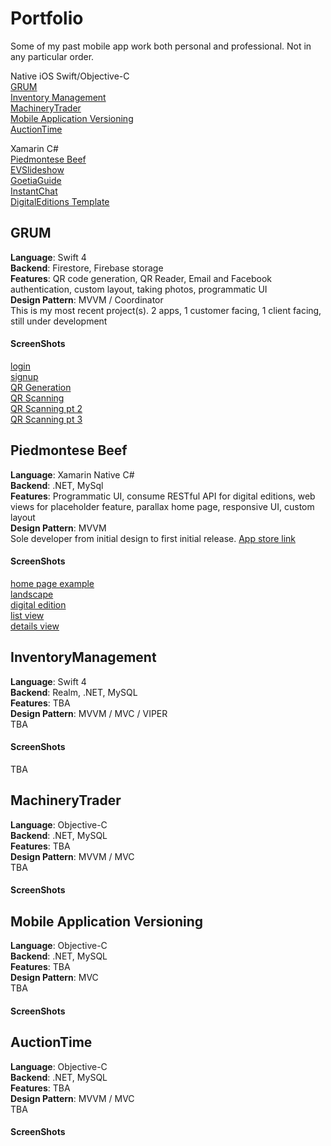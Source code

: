 # Portfolio
Some of my past mobile app work both personal and professional. Not in any particular order. <br/>

Native iOS Swift/Objective-C</br>
[GRUM](#grum)<br/>
[Inventory Management](#inventorymanagement)<br/>
[MachineryTrader](#machinery-trader)<br/>
[Mobile Application Versioning](#mobile-application-versioning)<br/>
[AuctionTime](#auctiontime)<br/>

Xamarin C#<br/>
[Piedmontese Beef](#piedmontese-beef)<br/>
[EVSlideshow](#evslideshow)<br/>
[GoetiaGuide](#goetiaguide)<br/>
[InstantChat](#instant-chat)<br/>
[DigitalEditions Template](#digital-editions-template)<br/>




## GRUM
**Language**: Swift 4 <br/>
**Backend**: Firestore, Firebase storage <br/>
**Features**: QR code generation, QR Reader, Email and Facebook authentication, custom layout, taking photos, programmatic UI <br/>
**Design Pattern**: MVVM / Coordinator <br/>
This is my most recent project(s). 2 apps, 1 customer facing, 1 client facing, still under development

#### ScreenShots
[login](https://github.com/daniel112/Portfolio/blob/master/GRUM/Simulator%20Screen%20Shot%20-%20iPhone%208%20Plus%20-%202019-02-13%20at%2022.33.10.png?raw=true)<br/>
[signup](https://github.com/daniel112/Portfolio/blob/master/GRUM/Simulator%20Screen%20Shot%20-%20iPhone%208%20Plus%20-%202019-02-13%20at%2022.33.37.png?raw=true)<br/>
[QR Generation](https://github.com/daniel112/Portfolio/blob/master/GRUM/Simulator%20Screen%20Shot%20-%20iPhone%208%20Plus%20-%202019-02-13%20at%2022.42.26.png?raw=true)<br/>
[QR Scanning](https://github.com/daniel112/Portfolio/blob/master/GRUM/scanQR.png?raw=true)<br/>
[QR Scanning pt 2](https://github.com/daniel112/Portfolio/blob/master/GRUM/scanQR2.png?raw=true)<br/>
[QR Scanning pt 3](https://github.com/daniel112/Portfolio/blob/master/GRUM/detailsInprogress.png?raw=true)<br/>

## Piedmontese Beef
**Language**: Xamarin Native C# <br/>
**Backend**: .NET, MySql <br/>
**Features**: Programmatic UI, consume RESTful API for digital editions, web views for placeholder feature, parallax home page, responsive UI, custom layout<br/>
**Design Pattern**: MVVM <br/>
Sole developer from initial design to first initial release. [App store link](https://itunes.apple.com/us/app/certified-piedmontese-beef/id1377359924?mt=8)

#### ScreenShots
[home page example](https://i.imgur.com/uSdO8JZ.mp4)<br/>
[landscape](https://github.com/daniel112/Portfolio/blob/master/Piedmontese/landscape_sidemenu.png?raw=true)<br/>
[digital edition](https://github.com/daniel112/Portfolio/blob/master/Piedmontese/digitalEditions.png?raw=true)<br/>
[list view](https://github.com/daniel112/Portfolio/blob/master/Piedmontese/cuts.png?raw=true)<br/>
[details view](https://github.com/daniel112/Portfolio/blob/master/Piedmontese/details.png?raw=true)<br/>


## InventoryManagement
**Language**: Swift 4 <br/>
**Backend**: Realm, .NET, MySQL <br/>
**Features**: TBA <br/>
**Design Pattern**: MVVM / MVC / VIPER <br/>
TBA

#### ScreenShots
TBA

## MachineryTrader
**Language**: Objective-C <br/>
**Backend**: .NET, MySQL <br/>
**Features**: TBA <br/>
**Design Pattern**: MVVM / MVC <br/>
TBA

#### ScreenShots



## Mobile Application Versioning
**Language**: Objective-C <br/>
**Backend**: .NET, MySQL <br/>
**Features**: TBA <br/>
**Design Pattern**: MVC <br/>
TBA

#### ScreenShots



## AuctionTime
**Language**: Objective-C <br/>
**Backend**: .NET, MySQL <br/>
**Features**: TBA <br/>
**Design Pattern**: MVVM / MVC <br/>
TBA

#### ScreenShots

